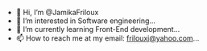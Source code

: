 - 👋 Hi, I’m @JamikaFriloux
- 👀 I’m interested in Software engineering...
- 🌱 I’m currently learning Front-End development...
- 📫 How to reach me at my email: frilouxj@yahoo.com...

<!---
JamikaFriloux/JamikaFriloux is a ✨ special ✨ repository because its `README.md` (this file) appears on your GitHub profile.
You can click the Preview link to take a look at your changes.
--->
